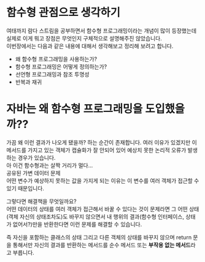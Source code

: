 # 함수형 관점으로 생각하기  
여태까지 람다 스트림을 공부하면서 함수형 프로그래밍이라는 개념이 많이 등장했는데 실제로 이게 뭐고 장점은 무엇인지 구체적으로 설명해주진 않았습니다.  
이번장에서는 다음과 같은 내용에 대해서 생각해보고 정리해 보려고 합니다.  
* 왜 함수형 프로그래밍을 사용하는가?
* 함수형 프로그래밍은 어떻게 정의하는가?
* 선언형 프로그래밍과 참조 투명성
* 반복과 재귀

# 자바는 왜 함수형 프로그래밍을 도입했을까??  
가끔 왜 이런 결과가 나오게 됐을까? 하는 순간이 존재합니다. 여러 이유가 있겠지만 이 메서드를 가지고 있는 객체가 캡슐화가 잘 안되어 있어 예상치 못한 논리적 오류가 발생하는 경우가 있습니다.  
아 이건 함수형과는 살짝 거리가 멀다...  
공유된 가변 데이터 문제  
어떤 변수가 예상하지 못하는 값을 가지게 되는 이유는 이 변수를 여러 객체가 접근할 수 있기 때문입니다.  

그렇다면 해결책을 무엇일까요?  
어떤 데이터의 상태를 여러 객체가 접근해서 바꿀 수 있다는 것이 문제라면 그 어떤 상태(객체 자신의 상태조차도)도 바꾸지 않으면서 내 행위의 결과(함수형 인터페이스, 상태가 없어서?)만을 반환한다면 이런 문제를 해결할 수 있습니다.   

[//]: # (그렇다면 이 공유 데이터를 접근하지 않고, 각 객체는 자신의 영역만을 접근하게 한다면 이런 문제는 발생하지 않을 것입니다.  )
즉 자신을 포함하는 클래스의 상태 그리고 다른 객체의 상태를 바꾸지 않으며 return 문을 통해서만 자신의 결과를 반환하는 메서드를 순수 메서드 또는 **부작용 없는 메서드**라고 부릅니다.

